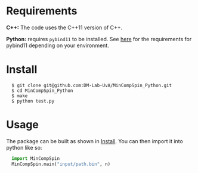 # Requirements
**C++:**  The code uses the C++11 version of C++.

**Python:** requires `pybind11` to be installed. See [here](https://pybind11.readthedocs.io/en/stable/basics.html) for the requirements for pybind11 depending on your environment. 

# Install

```console
  $ git clone git@github.com:DM-Lab-UvA/MinCompSpin_Python.git
  $ cd MinCompSpin_Python
  $ make
  $ python test.py
```

# Usage

The package can be built as shown in [Install](#install).
You can then import it into python like so:
```python
  import MinCompSpin
  MinCompSpin.main("input/path.bin", n)
```
